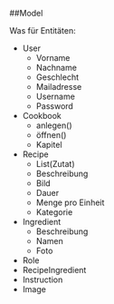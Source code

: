 ##Model

Was für Entitäten:

* User
    * Vorname
    * Nachname
    * Geschlecht
    * Mailadresse
    * Username
    * Password
* Cookbook
    * anlegen()
    * öffnen()
    * Kapitel
* Recipe
    * List(Zutat)
    * Beschreibung
    * Bild
    * Dauer
    * Menge pro Einheit
    * Kategorie
* Ingredient
    * Beschreibung
    * Namen
    * Foto  
* Role
* RecipeIngredient
* Instruction
* Image
